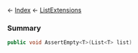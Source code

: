 ← [Index](Api-Index) ← [ListExtensions](System.Collections.Generic.ListExtensions)

### Summary

```csharp
public void AssertEmpty<T>(List<T> list)
```

